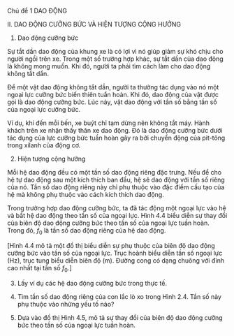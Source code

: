 Chủ đề 1 DAO ĐỘNG

II. DAO ĐỘNG CƯỠNG BỨC VÀ HIỆN TƯỢNG CỘNG HƯỞNG

1. Dao động cưỡng bức

Sự tắt dần dao động của khung xe là có lợi vì nó giúp giảm sự khó chịu cho người ngồi trên xe. Trong một số trường hợp khác, sự tắt dần của dao động là không mong muốn. Khi đó, người ta phải tìm cách làm cho dao động không tắt dần.

Để một vật dao động không tắt dần, người ta thường tác dụng vào nó một ngoại lực cưỡng bức biến thiên tuần hoàn. Khi đó, dao động của vật được gọi là dao động cưỡng bức. Lúc này, vật dao động với tần số bằng tần số của ngoại lực cưỡng bức.

Ví dụ, khi đến mỗi bến, xe buýt chỉ tạm dừng nên không tắt máy. Hành khách trên xe nhận thấy thân xe dao động. Đó là dao động cưỡng bức dưới tác dụng của lực cưỡng bức tuần hoàn gây ra bởi chuyển động của pit-tông trong xilanh của động cơ.

2. Hiện tượng cộng hưởng

Mỗi hệ dao động đều có một tần số dao động riêng đặc trưng. Nếu để cho hệ tự dao động sau một kích thích ban đầu, hệ sẽ dao động với tần số riêng của nó. Tần số dao động riêng này chỉ phụ thuộc vào đặc điểm cấu tạo của hệ mà không phụ thuộc vào cách kích thích dao động.

Trong trường hợp dao động cưỡng bức, ta đã tác động một ngoại lực vào hệ và bắt hệ dao động theo tần số của ngoại lực. Hình 4.4 biểu diễn sự thay đổi của biên độ dao động cưỡng bức theo tần số của ngoại lực tuần hoàn. Trong đó, $f_0$ là tần số dao động riêng của hệ dao động.

[Hình 4.4 mô tả một đồ thị biểu diễn sự phụ thuộc của biên độ dao động cưỡng bức vào tần số của ngoại lực. Trục hoành biểu diễn tần số ngoại lực (Hz), trục tung biểu diễn biên độ (m). Đường cong có dạng chuông với đỉnh cao nhất tại tần số $f_0$.]

3. Lấy ví dụ các hệ dao động cưỡng bức trong thực tế.

4. Tìm tần số dao động riêng của con lắc lò xo trong Hình 2.4.
Tần số này phụ thuộc vào những yếu tố nào?

5. Dựa vào đồ thị Hình 4.5, mô tả sự thay đổi của biên độ dao động cưỡng bức theo tần số của ngoại lực tuần hoàn.